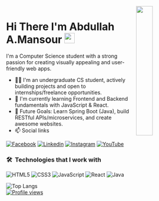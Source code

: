 <img align="right" src="https://raw.githubusercontent.com/USERNAME/USERNAME/main/github-profile.png" width="30%">

<h1>
  Hi There I'm Abdullah A.Mansour 
  <img src="https://media.giphy.com/media/hvRJCLFzcasrR4ia7z/giphy.gif" width="28">
</h1>

<p>
I'm a Computer Science student with a strong passion for creating visually appealing and user-friendly web apps.
</p>

- 👨‍🎓 I'm an undergraduate CS student, actively building projects and open to internships/freelance opportunities.
- 🧠 I'm currently learning Frontend and Backend fundamentals with JavaScript & React.
- 🎯 Future Goals: Learn Spring Boot (Java), build RESTful APIs/microservices, and create awesome websites.
- 📫 Social links

<p>
<a href="https://www.facebook.com/share/1CJAJDiLJj/"><img
    src="https://img.shields.io/badge/-Facebook-3b5998?style=flat&logo=facebook&logoColor=white" alt="Facebook"></a>
<a href="https://www.linkedin.com/in/abdullah-ahmed-3b4181368?utm_source=share&utm_campaign=share_via&utm_content=profile&utm_medium=android_app"><img
    src="https://img.shields.io/badge/-Linkedin-0072b1?style=flat&logo=linkedin&logoColor=white" alt="Linkedin"></a>
<a href="https://www.instagram.com/aabdullahahmedali?igsh=MWFzN2RyanVocXEzeg=="><img
    src="https://img.shields.io/badge/-Instagram-d62976?style=flat&logo=instagram&logoColor=white" alt="Instagram"></a>
<a href="https://www.youtube.com/@AbdullauMorsy"><img
    src="https://img.shields.io/badge/-YouTube-c4302b?style=flat&logo=youtube&logoColor=white" alt="YouTube"></a>
</p>

### 🛠 &nbsp;Technologies that I work with
![HTML5](https://img.shields.io/badge/-HTML5-E34F26?style=flat&logo=html5&logoColor=white)
![CSS3](https://img.shields.io/badge/-CSS3-1572B6?style=flat&logo=css3&logoColor=white)
![JavaScript](https://img.shields.io/badge/-JavaScript-F7DF1E?style=flat&logo=javascript&logoColor=black)
![React](https://img.shields.io/badge/-React-61DAFB?style=flat&logo=react&logoColor=000000)
![Java](https://img.shields.io/badge/-Java-007396?style=flat&logo=openjdk&logoColor=white)

<!-- ![Top Langs](https://github-readme-stats.vercel.app/api/top-langs/?username=mohamedelkashef15&hide_progress=true) -->
![Top Langs](https://github-readme-stats.vercel.app/api/top-langs/?username=AbdullahAhmed01&layout=compact)
<br>
<a href="https://komarev.com/ghpvc/?username=AbdullahAhmed01&style=for-the-badge&label=Profile%20views&base=200">
  <img src="https://komarev.com/ghpvc/?username=ِAbdullahAhmed01&style=for-the-badge&label=Profile%20views&base=200" alt="Profile views">
</a>

